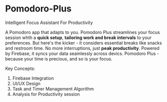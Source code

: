 # Pomodoro-Plus

Intelligent Focus Assistant For Productivity

A Pomodoro app that adapts to you. Pomodoro Plus streamlines your focus session whth a **quick setup**, **tailoring work and break intervals** to your preferences. But here's the kicker - it considers essential breaks like snacks and restroom time. No more interruptions, just **peak productivity**. Powered by Firebase, it syncs your data seamlessly across devics. Pomodoro Plus - because your time is precious, and so is your focus.

Key Concepts:

1. Firebase Integration
2. UI/UX Design
3. Task and Timer Management Algorithm
4. Analysis for Productivity session

